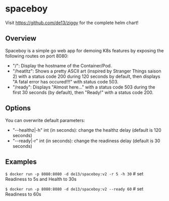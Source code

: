 # spaceboy

Visit https://github.com/de13/ziggy for the complete helm chart!

## Overview

Spaceboy is a simple go web app for demoing K8s features by exposing the following routes on port 8080:
* "/": Display the hostname of the Container/Pod.
* "/heatltz": Shows a pretty ASCII art (inspired by Stranger Things saison 2) with a status code 200 during 120 seconds by default, then displays "A fatal error has occured!!!" with status code 503.
* "/ready": Displays "Almost here..." with a status code 503 during the first 30 seconds (by default), then "Ready!" with a status code 200.

## Options

You can overwrite default parameters:
* "--healthz|-h" int (in seconds): change the healthz delay (default is 120 seconds)
* "--ready|-r" int (in seconds): change the readiness delay (default is 30 seconds)

## Examples

`$ docker run -p 8080:8080 -d de13/spaceboy:v2 -r 5 -h 30` # set Readiness to 5s and Health to 30s

`$ docker run -p 8080:8080 -d de13/spaceboy:v2 --ready 60` # set Readiness to 60s